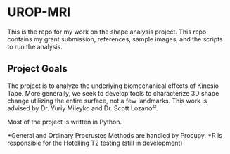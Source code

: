 # UROP-MRI

This is the repo for my work on the shape analysis project.  This repo contains my grant submission, references, sample images, and the scripts to run the analysis.

## Project Goals
The project is to analyze the underlying biomechanical effects of Kinesio Tape.  More generally, we seek to develop tools to characterize 3D shape change utilizing the entire surface, not a few landmarks. 
This work is advised by Dr. Yuriy Mileyko and Dr. Scott Lozanoff.  


Most of the project is written in Python.

*General and Ordinary Procrustes Methods are handled by Procupy.
*R is responsible for the Hotelling T2 testing (still in development)



